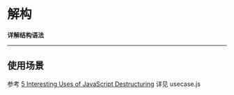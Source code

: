 # 解构

**详解结构语法**

----


## 使用场景
参考 [5 Interesting Uses of JavaScript Destructuring](https://dmitripavlutin.com/5-interesting-uses-javascript-destructuring/) 详见 usecase.js